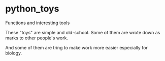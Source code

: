 # python_toys
Functions and interesting tools 

These "toys" are simple and old-school. Some of them are wrote down as marks to other people's work. 

And some of them are tring to make work more easier especially for biology. 
